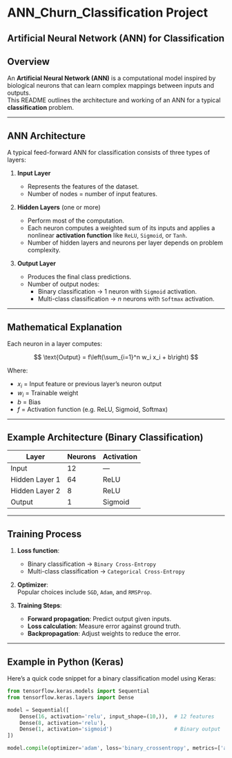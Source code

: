 # ANN_Churn_Classification Project

## Artificial Neural Network (ANN) for Classification

## Overview
An **Artificial Neural Network (ANN)** is a computational model inspired by biological neurons that can learn complex mappings between inputs and outputs.  
This README outlines the architecture and working of an ANN for a typical **classification** problem.

---

## ANN Architecture
A typical feed-forward ANN for classification consists of three types of layers:

1. **Input Layer**  
   - Represents the features of the dataset.  
   - Number of nodes = number of input features.

2. **Hidden Layers** (one or more)  
   - Perform most of the computation.
   - Each neuron computes a weighted sum of its inputs and applies a nonlinear **activation function** like `ReLU`, `Sigmoid`, or `Tanh`.
   - Number of hidden layers and neurons per layer depends on problem complexity.

3. **Output Layer**  
   - Produces the final class predictions.
   - Number of output nodes:
     - Binary classification → 1 neuron with `Sigmoid` activation.
     - Multi-class classification → *n* neurons with `Softmax` activation.

---

## Mathematical Explanation
Each neuron in a layer computes:

$$
\text{Output} = f\left(\sum_{i=1}^n w_i x_i + b\right)
$$

Where:
- $x_i$ = Input feature or previous layer’s neuron output
- $w_i$ = Trainable weight
- $b$ = Bias
- $f$ = Activation function (e.g. ReLU, Sigmoid, Softmax)

---

## Example Architecture (Binary Classification)
| Layer            | Neurons | Activation |
|------------------|---------|------------|
| Input            | 12      | —          |
| Hidden Layer 1   | 64      | ReLU       |
| Hidden Layer 2   | 8       | ReLU       |
| Output           | 1       | Sigmoid    |

---

## Training Process
1. **Loss function**:
   - Binary classification → `Binary Cross-Entropy`
   - Multi-class classification → `Categorical Cross-Entropy`

2. **Optimizer**:  
   Popular choices include `SGD`, `Adam`, and `RMSProp`.

3. **Training Steps**:
   - **Forward propagation**: Predict output given inputs.
   - **Loss calculation**: Measure error against ground truth.
   - **Backpropagation**: Adjust weights to reduce the error.

---

## Example in Python (Keras)
Here’s a quick code snippet for a binary classification model using Keras:
```python
from tensorflow.keras.models import Sequential
from tensorflow.keras.layers import Dense

model = Sequential([
    Dense(16, activation='relu', input_shape=(10,)),  # 12 features
    Dense(8, activation='relu'),
    Dense(1, activation='sigmoid')                    # Binary output
])

model.compile(optimizer='adam', loss='binary_crossentropy', metrics=['accuracy'])
